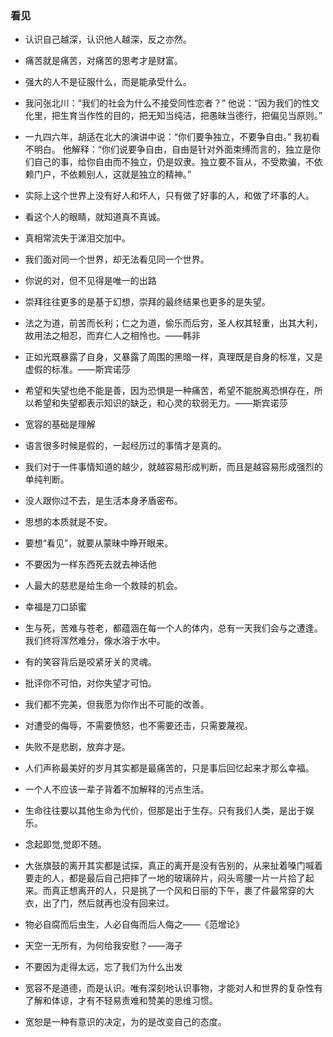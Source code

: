 ### 看见

- 认识自己越深，认识他人越深，反之亦然。

- 痛苦就是痛苦，对痛苦的思考才是财富。

- 强大的人不是征服什么，而是能承受什么。

- 我问张北川：“我们的社会为什么不接受同性恋者？” 他说：“因为我们的性文化里，把生育当作性的目的，把无知当纯洁，把愚昧当德行，把偏见当原则。”

- 一九四六年，胡适在北大的演讲中说：“你们要争独立，不要争自由。” 我初看不明白。 他解释：“你们说要争自由，自由是针对外面束缚而言的，独立是你们自己的事，给你自由而不独立，仍是奴隶。独立要不盲从，不受欺骗，不依赖门户，不依赖别人，这就是独立的精神。” 

- 实际上这个世界上没有好人和坏人，只有做了好事的人，和做了坏事的人。 

- 看这个人的眼睛，就知道真不真诚。

- 真相常流失于涕泪交加中。

- 我们面对同一个世界，却无法看见同一个世界。

- 你说的对，但不见得是唯一的出路

- 崇拜往往更多的是基于幻想，崇拜的最终结果也更多的是失望。

- 法之为道，前苦而长利；仁之为道，偷乐而后穷，圣人权其轻重，出其大利，故用法之相忍，而弃仁人之相怜也。——韩非

- 正如光既暴露了自身，又暴露了周围的黑暗一样，真理既是自身的标准，又是虚假的标准。——斯宾诺莎

- 希望和失望也绝不能是善，因为恐惧是一种痛苦，希望不能脱离恐惧存在，所以希望和失望都表示知识的缺乏，和心灵的软弱无力。——斯宾诺莎

- 宽容的基础是理解

- 语言很多时候是假的，一起经历过的事情才是真的。

- 我们对于一件事情知道的越少，就越容易形成判断，而且是越容易形成强烈的单纯判断。

- 没人跟你过不去，是生活本身矛盾密布。

- 思想的本质就是不安。

- 要想“看见”，就要从蒙昧中睁开眼来。

- 不要因为一样东西死去就去神话他

- 人最大的慈悲是给生命一个救赎的机会。

- 幸福是刀口舔蜜

- 生与死，苦难与苍老，都蕴涵在每一个人的体内，总有一天我们会与之遭逢。 我们终将浑然难分，像水溶于水中。

- 有的笑容背后是咬紧牙关的灵魂。

- 批评你不可怕，对你失望才可怕。

- 我们都不完美，但我愿为你作出不可能的改善。

- 对遭受的侮辱，不需要愤怒，也不需要还击，只需要蔑视。

- 失败不是悲剧，放弃才是。

- 人们声称最美好的岁月其实都是最痛苦的，只是事后回忆起来才那么幸福。

- 一个人不应该一辈子背着不加解释的污点生活。

- 生命往往要以其他生命为代价，但那是出于生存。只有我们人类，是出于娱乐。

- 念起即觉,觉即不随。

- 大张旗鼓的离开其实都是试探，真正的离开是没有告别的，从来扯着嗓门喊着要走的人，都是最后自己把摔了一地的玻璃碎片，闷头弯腰一片一片拾了起来。而真正想离开的人，只是挑了一个风和日丽的下午，裹了件最常穿的大衣，出了门，然后就再也没有回来过。

- 物必自腐而后虫生，人必自侮而后人侮之——《范增论》

- 天空一无所有，为何给我安慰？——海子

- 不要因为走得太远，忘了我们为什么出发

- 宽容不是道德，而是认识。唯有深刻地认识事物，才能对人和世界的复杂性有了解和体谅，才有不轻易责难和赞美的思维习惯。

- 宽恕是一种有意识的决定，为的是改变自己的态度。